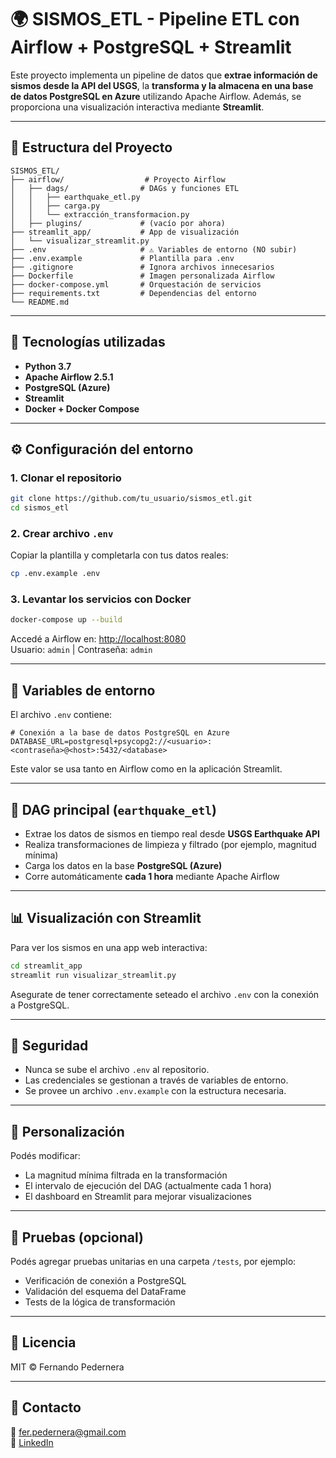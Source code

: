 # 🌍 SISMOS_ETL - Pipeline ETL con Airflow + PostgreSQL + Streamlit

Este proyecto implementa un pipeline de datos que **extrae información de sismos desde la API del USGS**, la **transforma y la almacena en una base de datos PostgreSQL en Azure** utilizando Apache Airflow. Además, se proporciona una visualización interactiva mediante **Streamlit**.

---

## 📁 Estructura del Proyecto

```
SISMOS_ETL/
├── airflow/                  # Proyecto Airflow
│   ├── dags/                # DAGs y funciones ETL
│   │   ├── earthquake_etl.py
│   │   ├── carga.py
│   │   └── extracción_transformacion.py
│   ├── plugins/             # (vacío por ahora)
├── streamlit_app/           # App de visualización
│   └── visualizar_streamlit.py
├── .env                     # ⚠️ Variables de entorno (NO subir)
├── .env.example             # Plantilla para .env
├── .gitignore               # Ignora archivos innecesarios
├── Dockerfile               # Imagen personalizada Airflow
├── docker-compose.yml       # Orquestación de servicios
├── requirements.txt         # Dependencias del entorno
└── README.md
```

---

## 🚀 Tecnologías utilizadas

- **Python 3.7**
- **Apache Airflow 2.5.1**
- **PostgreSQL (Azure)**
- **Streamlit**
- **Docker + Docker Compose**

---

## ⚙️ Configuración del entorno

### 1. Clonar el repositorio

```bash
git clone https://github.com/tu_usuario/sismos_etl.git
cd sismos_etl
```

### 2. Crear archivo `.env`

Copiar la plantilla y completarla con tus datos reales:

```bash
cp .env.example .env
```

### 3. Levantar los servicios con Docker

```bash
docker-compose up --build
```

Accedé a Airflow en: [http://localhost:8080](http://localhost:8080)  
Usuario: `admin` | Contraseña: `admin`

---

## 💾 Variables de entorno

El archivo `.env` contiene:

```env
# Conexión a la base de datos PostgreSQL en Azure
DATABASE_URL=postgresql+psycopg2://<usuario>:<contraseña>@<host>:5432/<database>
```

Este valor se usa tanto en Airflow como en la aplicación Streamlit.

---

## 🧩 DAG principal (`earthquake_etl`)

- Extrae los datos de sismos en tiempo real desde **USGS Earthquake API**
- Realiza transformaciones de limpieza y filtrado (por ejemplo, magnitud mínima)
- Carga los datos en la base **PostgreSQL (Azure)**
- Corre automáticamente **cada 1 hora** mediante Apache Airflow

---

## 📊 Visualización con Streamlit

Para ver los sismos en una app web interactiva:

```bash
cd streamlit_app
streamlit run visualizar_streamlit.py
```

Asegurate de tener correctamente seteado el archivo `.env` con la conexión a PostgreSQL.

---

## 🔐 Seguridad

- Nunca se sube el archivo `.env` al repositorio.
- Las credenciales se gestionan a través de variables de entorno.
- Se provee un archivo `.env.example` con la estructura necesaria.

---

## 🔧 Personalización

Podés modificar:

- La magnitud mínima filtrada en la transformación
- El intervalo de ejecución del DAG (actualmente cada 1 hora)
- El dashboard en Streamlit para mejorar visualizaciones

---

## 🧪 Pruebas (opcional)

Podés agregar pruebas unitarias en una carpeta `/tests`, por ejemplo:

- Verificación de conexión a PostgreSQL
- Validación del esquema del DataFrame
- Tests de la lógica de transformación

---

## 📄 Licencia

MIT © Fernando Pedernera

---

## 🤝 Contacto

📧 fer.pedernera@gmail.com  
🔗 [LinkedIn](https://www.linkedin.com)
